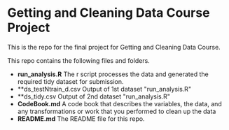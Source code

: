 # Getting and Cleaning Data Course Project
This is the repo for the final project for Getting and Cleaning Data Course.

This repo contains the following files and folders. 
* **run_analysis.R** The r script processes the data and generated the required tidy dataset for submission. 
* **ds_testNtrain_d.csv Output of 1st dataset "run_analysis.R"
* **ds_tidy.csv Output of 2nd dataset "run_analysis.R"
* **CodeBook.md** A code book that describes the variables, the data, and any transformations or work that you performed to clean up the data
* **README.md** The README file for this repo.